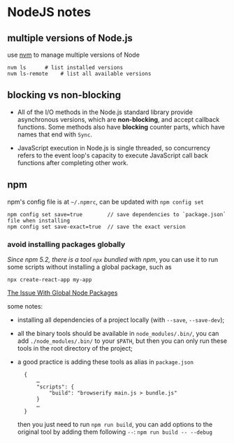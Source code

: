 NodeJS notes
============

## multiple versions of Node.js 

use [nvm](https://github.com/creationix/nvm) to manage multiple versions of Node

    nvm ls      # list installed versions
    nvm ls-remote    # list all available versions


## blocking vs non-blocking

* All of the I/O methods in the Node.js standard library provide asynchronous versions, which are **non-blocking**, and accept callback functions. Some methods also have **blocking** counter parts, which have names that end with `Sync`.

* JavaScript execution in Node.js is single threaded, so concurrency refers to the event loop's capacity to execute JavaScript call back functions after completing other work.


## npm 

npm's config file is at `~/.npmrc`, can be updated with `npm config set`

	npm config set save=true		// save dependencies to `package.json` file when installing
	npm config set save-exact=true	// save the exact version

### avoid installing packages globally

*Since npm 5.2, there is a tool `npx` bundled with npm*, you can use it to run some scripts without installing a global package, such as 

    npx create-react-app my-app


[The Issue With Global Node Packages](https://www.smashingmagazine.com/2016/01/issue-with-global-node-npm-packages/)

some notes:

* installing all dependencies of a project locally (with `--save`, `--save-dev`);
* all the binary tools should be available in `node_modules/.bin/`, you can add `./node_modules/.bin/` to your `$PATH`, but then you can only run these tools in the root directory of the project;
* a good practice is adding these tools as alias in `package.json`

        {
            …
            "scripts": {
                "build": "browserify main.js > bundle.js"
            }
            …
        }

    then you just need to run `npm run build`, you can add options to the original tool by adding them following `--`: `npm run build -- --debug` 
